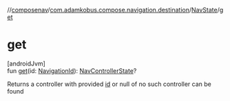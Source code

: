 //[composenav](../../../index.md)/[com.adamkobus.compose.navigation.destination](../index.md)/[NavState](index.md)/[get](get.md)

# get

[androidJvm]\
fun [get](get.md)(id: [NavigationId](../../com.adamkobus.compose.navigation/-navigation-id/index.md)): [NavControllerState](../-nav-controller-state/index.md)?

Returns a controller with provided [id](get.md) or null of no such controller can be found
